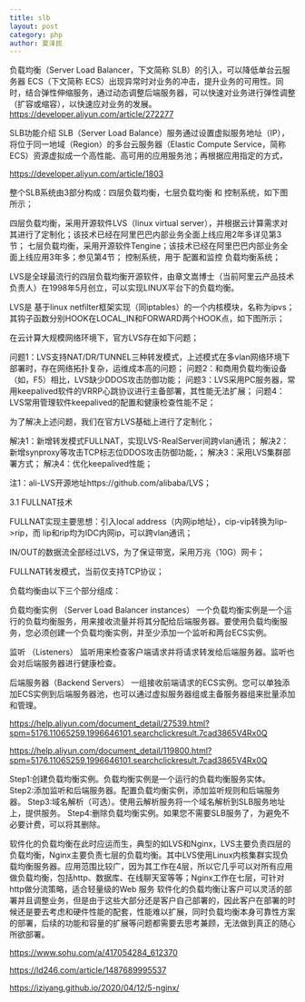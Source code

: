 ```yaml
---
title: slb
layout: post
category: php
author: 夏泽民
---
```

 负载均衡（Server Load Balancer，下文简称 SLB）的引入，可以降低单台云服务器 ECS（下文简称 ECS）出现异常时对业务的冲击，提升业务的可用性。同时，结合弹性伸缩服务，通过动态调整后端服务器，可以快速对业务进行弹性调整（扩容或缩容），以快速应对业务的发展。
 https://developer.aliyun.com/article/272277
 
 SLB功能介绍   SLB（Server Load Balance）服务通过设置虚拟服务地址（IP），将位于同一地域（Region）的多台云服务器（Elastic Compute Service，简称ECS）资源虚拟成一个高性能、高可用的应用服务池；再根据应用指定的方式，
 
 https://developer.aliyun.com/article/1803
 
 整个SLB系统由3部分构成：四层负载均衡，七层负载均衡 和 控制系统，如下图所示；

四层负载均衡，采用开源软件LVS（linux virtual server），并根据云计算需求对其进行了定制化；该技术已经在阿里巴巴内部业务全面上线应用2年多详见第3节；
七层负载均衡，采用开源软件Tengine；该技术已经在阿里巴巴内部业务全面上线应用3年多；参见第4节；
控制系统，用于 配置和监控 负载均衡系统；
<!-- more -->
LVS是全球最流行的四层负载均衡开源软件，由章文嵩博士（当前阿里云产品技术负责人）在1998年5月创立，可以实现LINUX平台下的负载均衡。
 
LVS是 基于linux netfilter框架实现（同iptables）的一个内核模块，名称为ipvs；其钩子函数分别HOOK在LOCAL_IN和FORWARD两个HOOK点，如下图所示；
 

 
在云计算大规模网络环境下，官方LVS存在如下问题；

问题1：LVS支持NAT/DR/TUNNEL三种转发模式，上述模式在多vlan网络环境下部署时，存在网络拓扑复杂，运维成本高的问题；
问题2：和商用负载均衡设备（如，F5）相比，LVS缺少DDOS攻击防御功能；
问题3：LVS采用PC服务器，常用keepalived软件的VRRP心跳协议进行主备部署，其性能无法扩展；
问题4：LVS常用管理软件keepalived的配置和健康检查性能不足；
 

为了解决上述问题，我们在官方LVS基础上进行了定制化；

解决1：新增转发模式FULLNAT，实现LVS-RealServer间跨vlan通讯；
解决2：新增synproxy等攻击TCP标志位DDOS攻击防御功能，；
解决3：采用LVS集群部署方式；
解决4：优化keepalived性能；
 

注1：ali-LVS开源地址https://github.com/alibaba/LVS；
 

3.1 FULLNAT技术
 

FULLNAT实现主要思想：引入local address（内网ip地址），cip-vip转换为lip->rip，而 lip和rip均为IDC内网ip，可以跨vlan通讯；
 
IN/OUT的数据流全部经过LVS，为了保证带宽，采用万兆（10G）网卡；
 
FULLNAT转发模式，当前仅支持TCP协议；

负载均衡由以下三个部分组成：

负载均衡实例 （Server Load Balancer instances）
一个负载均衡实例是一个运行的负载均衡服务，用来接收流量并将其分配给后端服务器。要使用负载均衡服务，您必须创建一个负载均衡实例，并至少添加一个监听和两台ECS实例。

监听 （Listeners）
监听用来检查客户端请求并将请求转发给后端服务器。监听也会对后端服务器进行健康检查。

后端服务器（Backend Servers）
一组接收前端请求的ECS实例。您可以单独添加ECS实例到后端服务器池，也可以通过虚拟服务器组或主备服务器组来批量添加和管理。

https://help.aliyun.com/document_detail/27539.html?spm=5176.11065259.1996646101.searchclickresult.7cad3865V4Rx0Q

https://help.aliyun.com/document_detail/119800.html?spm=5176.11065259.1996646101.searchclickresult.7cad3865V4Rx0Q

Step1:创建负载均衡实例。负载均衡实例是一个运行的负载均衡服务实体。 Step2:添加监听和后端服务器。配置负载均衡实例，添加监听规则和后端服务器。 Step3:域名解析（可选）。使用云解析服务将一个域名解析到SLB服务地址上，提供服务。 Step4:删除负载均衡实例。如果您不需要SLB服务了，为避免不必要计费，可以将其删除。

软件化的负载均衡在此时应运而生，典型的如LVS和Nginx，LVS主要负责四层的负载均衡，Nginx主要负责七层的负载均衡。其中LVS使用Linux内核集群实现负载均衡服务器。应用范围比较广，因为其工作在4层，所以它几乎可以对所有应用做负载均衡，包括http、数据库、在线聊天室等等；Nginx工作在七层，可针对http做分流策略，适合轻量级的Web 服务
软件化的负载均衡让客户可以灵活的部署并且调整业务，但是由于这些大部分还是客户自己部署的，因此客户在部署的时候还是要去考虑和硬件性能的配套，性能难以扩展，同时负载均衡本身可靠性方案的部署，后续的功能和容量的扩展等问题都需要去思考兼顾，无法做到真正的随心所欲部署。

https://www.sohu.com/a/417054284_612370

https://ld246.com/article/1487689995537

https://iziyang.github.io/2020/04/12/5-nginx/
